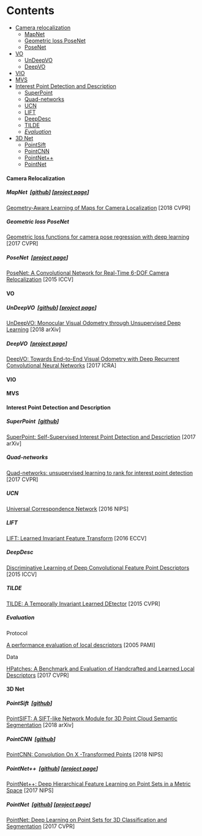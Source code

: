 # Contents  
- [Camera relocalization](#camera-relocalization)
	- [MapNet](#mapnet-githubproject-page)
	- [Geometric loss PoseNet](#geometric-loss-posenet)
	- [PoseNet](#posenet-project-page)
- [VO](#vo)
	- [UnDeepVO](#undeepvo-githubproject-page)
	- [DeepVO](#deepvo-project-page)
- [VIO](#vio)
- [MVS](#mvs)
- [Interest Point Detection and Description](#interest-point-detection-and-description)  
	- [SuperPoint](#superpoint-github)
	- [Quad-networks](#quad-networks)
	- [UCN](#ucn)
	- [LIFT](#lift)
	- [DeepDesc](#deepdesc)
	- [TILDE](#tilde)
	- [*Evaluation*](#evaluation)
- [3D Net](#3d-net)   
  - [PointSift](#pointsift-github) 
  - [PointCNN](#pointcnn-github) 
  - [PointNet++](#pointnet-githubproject-page)  
  - [PointNet](#pointnet-githubproject-page-1) 

#### Camera Relocalization

##### MapNet &nbsp;[[github](https://github.com/NVlabs/geomapnet)]&nbsp;[[project page](https://research.nvidia.com/publication/2018-06_Geometry-Aware-Learning-of)]
[ Geometry-Aware Learning of Maps for Camera Localization](https://arxiv.org/abs/1712.03342) [2018 CVPR]

##### Geometric loss PoseNet 
[Geometric loss functions for camera pose regression with deep learning](https://arxiv.org/abs/1704.00390) [2017 CVPR]

##### PoseNet &nbsp;[[project page](http://mi.eng.cam.ac.uk/projects/relocalisation/)]
[PoseNet: A Convolutional Network for Real-Time 6-DOF Camera Relocalization](https://arxiv.org/abs/1505.07427) [2015 ICCV]

#### VO

##### UnDeepVO &nbsp;[[github](https://github.com/drmaj/UnDeepVO)]&nbsp;[[project page](http://senwang.gitlab.io/UnDeepVO/)]
[UnDeepVO: Monocular Visual Odometry through Unsupervised Deep Learning](https://arxiv.org/abs/1709.06841) [2018 arXiv]

##### DeepVO &nbsp;[[project page](http://senwang.gitlab.io/DeepVO/)] 
[DeepVO: Towards End-to-End Visual Odometry with Deep Recurrent Convolutional Neural Networks](https://arxiv.org/abs/1709.08429) [2017 ICRA]

#### VIO

#### MVS

#### Interest Point Detection and Description

##### SuperPoint &nbsp;[[github](https://github.com/MagicLeapResearch/SuperPointPretrainedNetwork)]
[SuperPoint: Self-Supervised Interest Point Detection and Description](https://arxiv.org/abs/1712.07629) [2017 arXiv]

##### Quad-networks
[Quad-networks: unsupervised learning to rank for interest point detection](https://arxiv.org/abs/1611.07571) [2017 CVPR]

##### UCN
[Universal Correspondence Network](https://arxiv.org/abs/1606.03558) [2016 NIPS]

##### LIFT
[LIFT: Learned Invariant Feature Transform](https://arxiv.org/abs/1603.09114) [2016 ECCV]

##### DeepDesc
[ Discriminative Learning of Deep Convolutional Feature Point Descriptors](https://icwww.epfl.ch/~trulls/pdf/iccv-2015-deepdesc.pdf) [2015 ICCV]

#####  TILDE
[ TILDE: A Temporally Invariant Learned DEtector](https://arxiv.org/abs/1411.4568) [2015 CVPR]

##### *Evaluation* 
Protocol

[A performance evaluation of local descriptors](https://www.robots.ox.ac.uk/~vgg/research/affine/det_eval_files/mikolajczyk_pami2004.pdf) [2005 PAMI]

Data

[HPatches: A Benchmark and Evaluation of Handcrafted and Learned Local Descriptors](https://arxiv.org/abs/1704.05939) [2017 CVPR]

#### 3D Net
##### PointSift &nbsp;[[github](https://github.com/MVIG-SJTU/pointSIFT)]
[PointSIFT: A SIFT-like Network Module for 3D Point Cloud Semantic Segmentation](https://arxiv.org/abs/1807.00652) [2018 arXiv]

##### PointCNN &nbsp;[[github](https://github.com/yangyanli/PointCNN)]
[PointCNN: Convolution On X -Transformed Points](https://arxiv.org/abs/1801.07791) [2018 NIPS]

##### PointNet++ &nbsp;[[github](https://github.com/charlesq34/pointnet2)]&nbsp;[[project page](http://stanford.edu/~rqi/pointnet2/)]
[PointNet++: Deep Hierarchical Feature Learning on Point Sets in a Metric Space](https://arxiv.org/abs/1706.02413) [2017 NIPS]

##### PointNet &nbsp;[[github](https://github.com/charlesq34/pointnet)]&nbsp;[[project page](http://stanford.edu/~rqi/pointnet/)]
[PointNet: Deep Learning on Point Sets for 3D Classification and Segmentation](https://arxiv.org/abs/1612.00593) [2017 CVPR]


